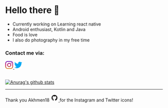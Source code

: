 # Hello there 👋 
 
- Currently working on Learning react native
- Android enthusiast, Kotlin and Java
- Food is love
- I also do photography in my free time

### Contact me via:
<span>
  <a href="https://www.instagram.com/anmol5543/">
    <img width="25px" src="https://github.com/anmlul/anmlul/blob/master/instagram.png" />
  </a>
</span>
<span>
  <a href="https://twitter.com/retr0420/">
    <img width="25px" src="https://github.com/anmlul/anmlul/blob/master/twitter.png" />
  </a>
</span>


<br>
<br>

[![Anurag's github stats](https://github-readme-stats.vercel.app/api?username=anmlul&show_icons=true&theme=dark&hide=stars,issues,contribs)](https://github.com/anuraghazra/github-readme-stats)

----
Thank you Akhmen18  <a href="https://github.com/Akhmen18/Akhmen18/"> <img width="25px" src="https://github.com/anmlul/anmlul/blob/master/GitHub-Mark.png"/> </a> for the Instagram and Twitter icons!
<!--
 
